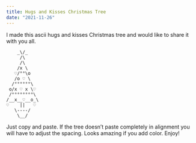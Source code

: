 ```yaml
---
title: Hugs and Kisses Christmas Tree
date: "2021-11-26"
---
```

I made this ascii hugs and kisses Christmas tree and would like to share it with you all. 
```
    _\/_
     /\
     /\
    /x \
   ♡/°°\o
   /o ♡ \
  /°°°°°°\
 o/x ♡ x \♡
 /°°°°°°°°\
/__x__♡__o_\
♡    ||   ♡
   \----/
    \__/

```
Just copy and paste. 
If the tree doesn’t paste completely in alignment you will have to adjust the spacing.
Looks amazing if you add color. Enjoy!
